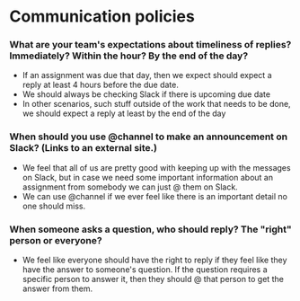 # Communication policies
### What are your team's expectations about timeliness of replies? Immediately? Within the hour? By the end of the day?
- If an assignment was due that day, then we expect should expect a reply at least 4 hours before the due date. 
- We should always be checking Slack if there is upcoming due date
- In other scenarios, such stuff outside of the work that needs to be done, we should expect a reply at least by the end of the day

### When should you use @channel to make an announcement on Slack? (Links to an external site.)
- We feel that all of us are pretty good with keeping up with the messages on Slack, but in case we need some important 
information about an assignment from somebody we can just @ them on Slack.
- We can use @channel if we ever feel like there is an important detail no one should miss.

### When someone asks a question, who should reply? The "right" person or everyone?
- We feel like everyone should have the right to reply if they feel like they have the answer to someone's question. If the
question requires a specific person to answer it, then they should @ that person to get the answer from them.